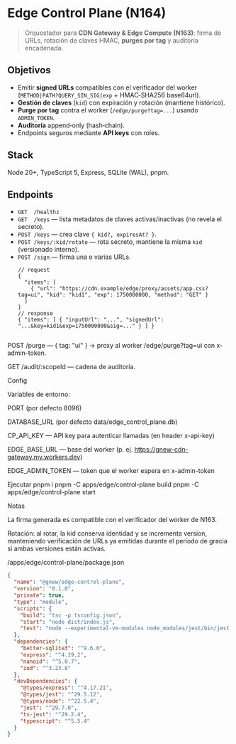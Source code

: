 
# Edge Control Plane (N164)

> Orquestador para **CDN Gateway & Edge Compute (N163)**: firma de URLs, rotación de claves HMAC, **purges por tag** y auditoría encadenada.

## Objetivos
- Emitir **signed URLs** compatibles con el verificador del worker (`METHOD|PATH?QUERY_SIN_SIG|exp` + HMAC‑SHA256 base64url).
- **Gestión de claves** (`kid`) con expiración y rotación (mantiene histórico).
- **Purge por tag** contra el worker (`/edge/purge?tag=...`) usando `ADMIN_TOKEN`.
- **Auditoría** append‑only (hash‑chain).
- Endpoints seguros mediante **API keys** con roles.

## Stack
Node 20+, TypeScript 5, Express, SQLite (WAL), pnpm.

## Endpoints
- `GET  /healthz`
- `GET  /keys` — lista metadatos de claves activas/inactivas (no revela el secreto).
- `POST /keys` — crea clave `{ kid?, expiresAt? }`.
- `POST /keys/:kid/rotate` — rota secreto, mantiene la misma `kid` (versionado interno).
- `POST /sign` — firma una o varias URLs.
  ```jsonc
  // request
  {
    "items": [
      { "url": "https://cdn.example/edge/proxy/assets/app.css?tag=ui", "kid": "kid1", "exp": 1750000000, "method": "GET" }
    ]
  }
  // response
  { "items": [ { "inputUrl": "...", "signedUrl": "...&key=kid1&exp=1750000000&sig=..." } ] }


POST /purge — { tag: "ui" } → proxy al worker /edge/purge?tag=ui con x-admin-token.

GET /audit/:scopeId — cadena de auditoría.

Config

Variables de entorno:

PORT (por defecto 8096)

DATABASE_URL (por defecto data/edge_control_plane.db)

CP_API_KEY — API key para autenticar llamadas (en header x-api-key)

EDGE_BASE_URL — base del worker (p. ej. https://gnew-cdn-gateway.my.workers.dev)

EDGE_ADMIN_TOKEN — token que el worker espera en x-admin-token

Ejecutar
pnpm i
pnpm -C apps/edge/control-plane build
pnpm -C apps/edge/control-plane start

Notas

La firma generada es compatible con el verificador del worker de N163.

Rotación: al rotar, la kid conserva identidad y se incrementa version, manteniendo verificación de URLs ya emitidas durante el período de gracia si ambas versiones están activas.


/apps/edge/control-plane/package.json
```json
{
  "name": "@gnew/edge-control-plane",
  "version": "0.1.0",
  "private": true,
  "type": "module",
  "scripts": {
    "build": "tsc -p tsconfig.json",
    "start": "node dist/index.js",
    "test": "node --experimental-vm-modules node_modules/jest/bin/jest.js --runInBand"
  },
  "dependencies": {
    "better-sqlite3": "^9.6.0",
    "express": "^4.19.2",
    "nanoid": "^5.0.7",
    "zod": "^3.23.8"
  },
  "devDependencies": {
    "@types/express": "^4.17.21",
    "@types/jest": "^29.5.12",
    "@types/node": "^22.5.4",
    "jest": "^29.7.0",
    "ts-jest": "^29.2.4",
    "typescript": "^5.5.4"
  }
}


